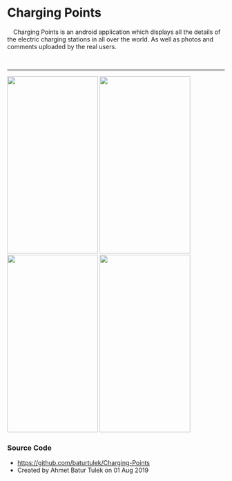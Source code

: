 
# Charging Points
&emsp;Charging Points is an android application which displays all the details of the electric charging stations in all over the world. As well as photos and comments uploaded by the real users.

<br>
<hr>

<p float="left">
  <img src="https://user-images.githubusercontent.com/36362640/62318645-f46e0d00-b4a4-11e9-9dfa-a6445b2e1424.gif" width=210 height=410 />

  <img src="https://user-images.githubusercontent.com/36362640/62323670-7c0d4900-b4b0-11e9-99b3-1285f4d92c4d.gif" width=210 height=410 />

  <img src="https://user-images.githubusercontent.com/36362640/62323869-e920de80-b4b0-11e9-9a1d-e8c1800ce974.gif" width=210 height=410 />

  <img src="https://user-images.githubusercontent.com/36362640/62324044-53398380-b4b1-11e9-96fc-7907cbee4919.gif" width=210 height=410 />
</p>

<h3>Source Code</h3>
<ul>
<li><a href="https://github.com/baturtulek/Charging-Points">https://github.com/baturtulek/Charging-Points</a></li>
<li>Created by Ahmet Batur Tulek on 01 Aug 2019</li>
</ul>
